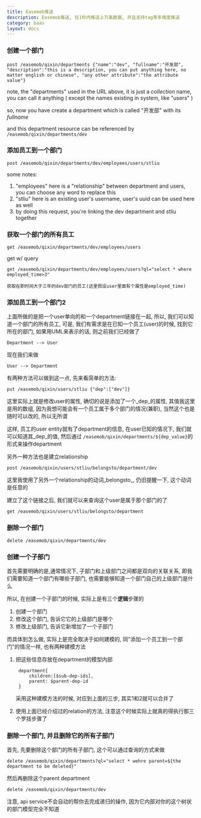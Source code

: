 ```yaml
---
title: Easemob推送
description: Easemob推送, 在1秒内推送上万条数据, 并且支持tag等多维度推送
category: baas
layout: docs
---
```

### 创建一个部门

    
    post /easemob/qixin/departments {"name":"dev", "fullname":"开发部", "description":"this is a description, you can put anything here, no matter english or chinese", "any other attribute":"the attribute value"}
    
    
note, the "departments" used in the URL above, it is just a _collection_ name, you can call it anything ( except the names existing in system, like "users" )    

so, now you have create a department which is called "开发部" with its _fullname_

and this department resource can be referenced by `/easemob/qixin/departments/dev`




### 添加员工到一个部门

    post /easemob/qixin/departments/dev/employees/users/stliu


some notes:

1. "employees" here is a "relationship" between department and users, you can choose any word to replace this
2. "stliu" here is an existing user's username, user's uuid can be used here as well
3. by doing this request, you're linking the dev department and stliu together

### 获取一个部门的所有员工

    get /easemob/qixin/departments/dev/employees/users
    
get w/ query

    get /easemob/qixin/departments/dev/employees/users?ql="select * where employed_time>3"
    
    获取在职时间大于三年的dev部门的员工(这里假设user里面有个属性是employed_time)
    
### 添加员工到一个部门2

上面所做的是把一个user单向的和一个department链接在一起, 所以, 我们可以知道一个部门的所有员工, 可是, 我们有需求是在已知一个员工(user)的时候, 找到它所在的部门, 如果用UML来表示的话, 则之前我们已经做了

    Department --> User            
    
现在我们来做

    User --> Department
    
有两种方法可以做到这一点, 先来看简单的方法:

    put /easemob/qixin/users/stliu {"dep":["dev"]}
    
这里实际上就是修改user的属性, 确切的说是添加了一个_dep_的属性, 其值我这里是用的数组, 因为我想可能会有一个员工属于多个部门的情况(兼职), 当然这个也是随时可以改的, 所以无所谓

这样, 员工的user entity就有了department的信息, 在user已知的情况下, 我们就可以知道其_dep_的值, 然后通过 `/easemob/qixin/departments/${dep_value}`的形式来操作department

另外一种方法也是建立relationship

    post /easemob/qixin/users/stliu/belongsto/department/dev
    
这里我使用了另外一个relationship的动词_belongsto_, 仍旧提醒一下, 这个动词是任意的

建立了这个链接之后, 我们就可以来查询这个user是属于那个部门的了

    get /easemob/qixin/users/stliu/belongsto/department
    
    
###  删除一个部门

    delete /easemob/qixin/departments/dev
    
    
### 创建一个子部门

首先需要明确的是,通常情况下, 子部门和上级部门之间都是双向的关联关系, 即我们需要知道一个部门有哪些子部门, 也需要能够知道一个部门自己的上级部门是什么

所以, 在创建一个子部门的时候, 实际上是有三个**逻辑**步骤的        

1. 创建一个部门
2. 修改这个部门, 告诉它它的上级部门是哪个
3. 修改上级部门, 告诉它新增加了一个子部门


而具体到怎么做, 实际上是完全取决于如何建模的, 同"添加一个员工到一个部门"的情况一样, 也有两种建模方法

1. 把这些信息存放在department的模型内部

        department{
            children:[$sub-dep-ids],
            parent: $parent-dep-id
        }
        
    采用这种建模方法的时候, 对应到上面的三步, 其实1和2就可以合并了
    
2. 使用上面已经介绍过的relation的方法, 注意这个时候实际上就真的得执行那三个罗技步骤了            
 

### 删除一个部门, 并且删除它的所有子部门

首先, 先要删除这个部门的所有子部门, 这个可以通过查询的方式来做

    delete /easemob/qixin/departments?ql="select * wehre parent=${the department to be deleted}"                   
    
然后再删除这个parent department

    delete /easemob/qixin/departments/dev
    
注意, api service不会自动的帮你去完成递归的操作, 因为它内部对你的这个树状的部门模型完全不知道    